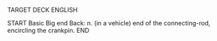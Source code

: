 TARGET DECK
ENGLISH

START
Basic
Big end
Back: n. (in a vehicle) end of the connecting-rod, encircling the crankpin.
END
